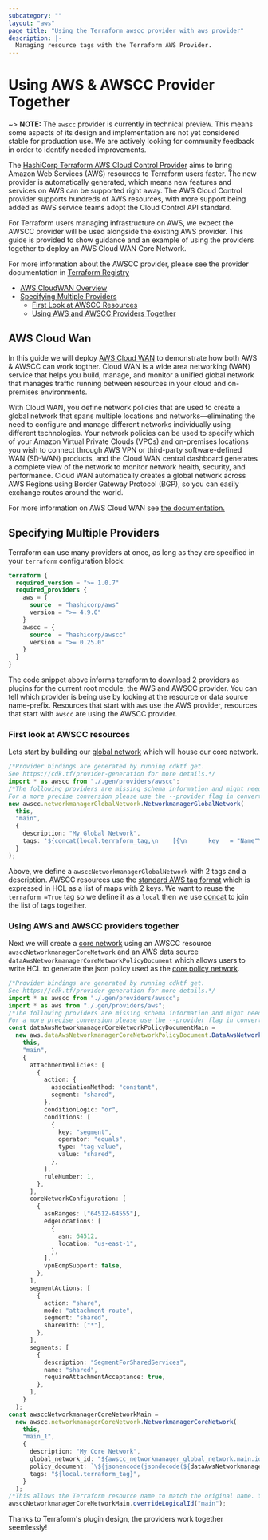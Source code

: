 ```yaml
---
subcategory: ""
layout: "aws"
page_title: "Using the Terraform awscc provider with aws provider"
description: |-
  Managing resource tags with the Terraform AWS Provider.
---
```


# Using AWS & AWSCC Provider Together

\~> **NOTE:** The `awscc` provider is currently in technical preview. This means some aspects of its design and implementation are not yet considered stable for production use. We are actively looking for community feedback in order to identify needed improvements.

The [HashiCorp Terraform AWS Cloud Control Provider](https://registry.terraform.io/providers/hashicorp/awscc/latest) aims to bring Amazon Web Services (AWS) resources to Terraform users faster. The new provider is automatically generated, which means new features and services on AWS can be supported right away. The AWS Cloud Control provider supports hundreds of AWS resources, with more support being added as AWS service teams adopt the Cloud Control API standard.

For Terraform users managing infrastructure on AWS, we expect the AWSCC provider will be used alongside the existing AWS provider. This guide is provided to show guidance and an example of using the providers together to deploy an AWS Cloud WAN Core Network.

For more information about the AWSCC provider, please see the provider documentation in [Terraform Registry](https://registry.terraform.io/providers/hashicorp/awscc/latest)

<!-- TOC depthFrom:2 -->

* [AWS CloudWAN Overview](#aws-cloud-wan)
* [Specifying Multiple Providers](#specifying-multiple-providers)
  * [First Look at AWSCC Resources](#first-look-at-awscc-resources)
  * [Using AWS and AWSCC Providers Together](#using-aws-and-awscc-providers-together)

<!-- /TOC -->

## AWS Cloud Wan

In this guide we will deploy [AWS Cloud WAN](https://aws.amazon.com/cloud-wan/) to demonstrate how both AWS & AWSCC can work togther. Cloud WAN is a wide area networking (WAN) service that helps you build, manage, and monitor a unified global network that manages traffic running between resources in your cloud and on-premises environments.

With Cloud WAN, you define network policies that are used to create a global network that spans multiple locations and networks—eliminating the need to configure and manage different networks individually using different technologies. Your network policies can be used to specify which of your Amazon Virtual Private Clouds (VPCs) and on-premises locations you wish to connect through AWS VPN or third-party software-defined WAN (SD-WAN) products, and the Cloud WAN central dashboard generates a complete view of the network to monitor network health, security, and performance. Cloud WAN automatically creates a global network across AWS Regions using Border Gateway Protocol (BGP), so you can easily exchange routes around the world.

For more information on AWS Cloud WAN see [the documentation.](https://docs.aws.amazon.com/vpc/latest/cloudwan/what-is-cloudwan.html)

## Specifying Multiple Providers

Terraform can use many providers at once, as long as they are specified in your `terraform` configuration block:

```terraform
terraform {
  required_version = ">= 1.0.7"
  required_providers {
    aws = {
      source  = "hashicorp/aws"
      version = ">= 4.9.0"
    }
    awscc = {
      source  = "hashicorp/awscc"
      version = ">= 0.25.0"
    }
  }
}
```

The code snippet above informs terraform to download 2 providers as plugins for the current root module, the AWS and AWSCC provider. You can tell which provider is being use by looking at the resource or data source name-prefix. Resources that start with `aws` use the AWS provider, resources that start with `awscc` are using the AWSCC provider.

### First look at AWSCC resources

Lets start by building our [global network](https://aws.amazon.com/about-aws/global-infrastructure/global_network/) which will house our core network.

```typescript
/*Provider bindings are generated by running cdktf get.
See https://cdk.tf/provider-generation for more details.*/
import * as awscc from "./.gen/providers/awscc";
/*The following providers are missing schema information and might need manual adjustments to synthesize correctly: awscc.
For a more precise conversion please use the --provider flag in convert.*/
new awscc.networkmanagerGlobalNetwork.NetworkmanagerGlobalNetwork(
  this,
  "main",
  {
    description: "My Global Network",
    tags: '${concat(local.terraform_tag,\n    [{\n      key   = "Name"\n      value = "My Global Network"\n    }]\n  )}',
  }
);

```

Above, we define a `awsccNetworkmanagerGlobalNetwork` with 2 tags and a description. AWSCC resources use the [standard AWS tag format](https://docs.aws.amazon.com/general/latest/gr/aws_tagging.html) which is expressed in HCL as a list of maps with 2 keys. We want to reuse the `terraform =True` tag so we define it as a `local` then we use [concat](https://www.terraform.io/language/functions/concat) to join the list of tags together.

### Using AWS and AWSCC providers together

Next we will create a [core network](https://docs.aws.amazon.com/vpc/latest/cloudwan/cloudwan-core-network-policy.html) using an AWSCC resource `awsccNetworkmanagerCoreNetwork` and an AWS data source `dataAwsNetworkmanagerCoreNetworkPolicyDocument` which allows users to write HCL to generate the json policy used as the [core policy network](https://docs.aws.amazon.com/vpc/latest/cloudwan/cloudwan-policies-json.html).

```typescript
/*Provider bindings are generated by running cdktf get.
See https://cdk.tf/provider-generation for more details.*/
import * as awscc from "./.gen/providers/awscc";
import * as aws from "./.gen/providers/aws";
/*The following providers are missing schema information and might need manual adjustments to synthesize correctly: awscc.
For a more precise conversion please use the --provider flag in convert.*/
const dataAwsNetworkmanagerCoreNetworkPolicyDocumentMain =
  new aws.dataAwsNetworkmanagerCoreNetworkPolicyDocument.DataAwsNetworkmanagerCoreNetworkPolicyDocument(
    this,
    "main",
    {
      attachmentPolicies: [
        {
          action: {
            associationMethod: "constant",
            segment: "shared",
          },
          conditionLogic: "or",
          conditions: [
            {
              key: "segment",
              operator: "equals",
              type: "tag-value",
              value: "shared",
            },
          ],
          ruleNumber: 1,
        },
      ],
      coreNetworkConfiguration: [
        {
          asnRanges: ["64512-64555"],
          edgeLocations: [
            {
              asn: 64512,
              location: "us-east-1",
            },
          ],
          vpnEcmpSupport: false,
        },
      ],
      segmentActions: [
        {
          action: "share",
          mode: "attachment-route",
          segment: "shared",
          shareWith: ["*"],
        },
      ],
      segments: [
        {
          description: "SegmentForSharedServices",
          name: "shared",
          requireAttachmentAcceptance: true,
        },
      ],
    }
  );
const awsccNetworkmanagerCoreNetworkMain =
  new awscc.networkmanagerCoreNetwork.NetworkmanagerCoreNetwork(
    this,
    "main_1",
    {
      description: "My Core Network",
      global_network_id: "${awscc_networkmanager_global_network.main.id}",
      policy_document: `\${jsonencode(jsondecode(${dataAwsNetworkmanagerCoreNetworkPolicyDocumentMain.json}))}`,
      tags: "${local.terraform_tag}",
    }
  );
/*This allows the Terraform resource name to match the original name. You can remove the call if you don't need them to match.*/
awsccNetworkmanagerCoreNetworkMain.overrideLogicalId("main");

```

Thanks to Terraform's plugin design, the providers work together seemlessly!
